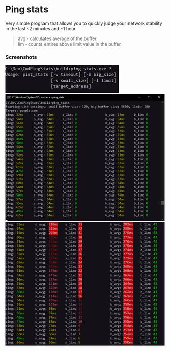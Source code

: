 # Ping stats

Very simple program that allows you to quickly judge your network stability in the last ~2 minutes and ~1 hour.

> avg - calculates average of the buffer.  
> lim - counts entires above limit value in the buffer.

### Screenshots
![Screenshot](screenshot_01.png)
![Screenshot](screenshot_02.png)
![Screenshot](screenshot_03.png)

